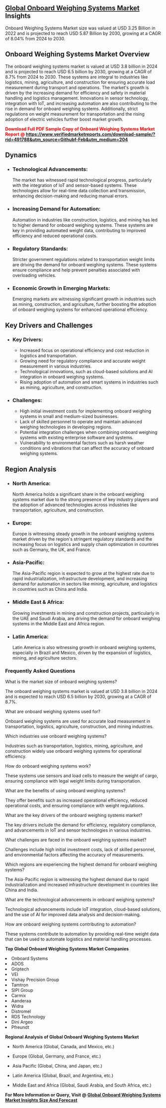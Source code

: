 <h2><a href="https://www.verifiedmarketreports.com/download-sample/?rid=491788&amp;utm_source=Githubf&amp;utm_medium=204" target="_blank">Global Onboard Weighing Systems Market</a> Insights</h2><p>Onboard Weighing Systems Market size was valued at USD 3.25 Billion in 2022 and is projected to reach USD 5.87 Billion by 2030, growing at a CAGR of 8.04% from 2024 to 2030.</p><p> <h2>Onboard Weighing Systems Market Overview</h2> <p>The onboard weighing systems market is valued at USD 3.8 billion in 2024 and is projected to reach USD 6.5 billion by 2030, growing at a CAGR of 8.7% from 2024 to 2030. These systems are integral to industries like logistics, mining, agriculture, and construction for ensuring accurate load measurement during transport and operations. The market's growth is driven by the increasing demand for efficiency and safety in material handling and logistics management. Innovations in sensor technology, integration with IoT, and increasing automation are also contributing to the rise in demand for onboard weighing systems. Additionally, strict regulations on weight measurement for transportation and the rising adoption of electric vehicles further boost market growth. <p><strong><p><span class=""><span style="color: #ff0000;"><strong>Download Full PDF Sample Copy of Onboard Weighing Systems Market Report</strong> @ </span><a href="https://www.verifiedmarketreports.com/download-sample/?rid=491788&amp;utm_source=Githubf-Feb&amp;utm_medium=204" target="_blank">https://www.verifiedmarketreports.com/download-sample/?rid=491788&amp;utm_source=Githubf-Feb&amp;utm_medium=204</a></span></p></strong></p> <h2>Dynamics</h2> <ul> <li><h3>Technological Advancements:</h3> The market has witnessed rapid technological progress, particularly with the integration of IoT and sensor-based systems. These technologies allow for real-time data collection and transmission, enhancing decision-making and reducing manual errors.</li> <li><h3>Increasing Demand for Automation:</h3> Automation in industries like construction, logistics, and mining has led to higher demand for onboard weighing systems. These systems are key in providing automated weight data, contributing to improved efficiency and reduced operational costs.</li> <li><h3>Regulatory Standards:</h3> Stricter government regulations related to transportation weight limits are driving the demand for onboard weighing systems. These systems ensure compliance and help prevent penalties associated with overloading vehicles.</li> <li><h3>Economic Growth in Emerging Markets:</h3> Emerging markets are witnessing significant growth in industries such as mining, construction, and agriculture, further boosting the adoption of onboard weighing systems for enhanced operational efficiency.</li> </ul> <h2>Key Drivers and Challenges</h2> <ul> <li><h3>Key Drivers:</h3> <ul> <li>Increased focus on operational efficiency and cost reduction in logistics and transportation.</li> <li>Growing need for regulatory compliance and accurate weight measurement in various industries.</li> <li>Technological innovations, such as cloud-based solutions and AI integration in onboard weighing systems.</li> <li>Rising adoption of automation and smart systems in industries such as mining, agriculture, and construction.</li> </ul> </li> <li><h3>Challenges:</h3> <ul> <li>High initial investment costs for implementing onboard weighing systems in small and medium-sized businesses.</li> <li>Lack of skilled personnel to operate and maintain advanced weighing technologies in developing regions.</li> <li>Potential integration challenges when combining onboard weighing systems with existing enterprise software and systems.</li> <li>Vulnerability to environmental factors such as harsh weather conditions and vibrations that can affect the accuracy of onboard weighing systems.</li> </ul> </li> </ul> <h2>Region Analysis</h2> <ul> <li><h3>North America:</h3> North America holds a significant share in the onboard weighing systems market due to the strong presence of key industry players and the adoption of advanced technologies across industries like transportation, agriculture, and construction.</li> <li><h3>Europe:</h3> Europe is witnessing steady growth in the onboard weighing systems market driven by the region's stringent regulatory standards and the increasing focus on logistics and supply chain optimization in countries such as Germany, the UK, and France.</li> <li><h3>Asia-Pacific:</h3> The Asia-Pacific region is expected to grow at the highest rate due to rapid industrialization, infrastructure development, and increasing demand for automation in sectors like mining, agriculture, and logistics in countries such as China and India.</li> <li><h3>Middle East & Africa:</h3> Growing investments in mining and construction projects, particularly in the UAE and Saudi Arabia, are driving the demand for onboard weighing systems in the Middle East and Africa region.</li> <li><h3>Latin America:</h3> Latin America is also witnessing growth in onboard weighing systems, especially in Brazil and Mexico, driven by the expansion of logistics, mining, and agriculture sectors.</li> </ul> <h3>Frequently Asked Questions</h3> <p>What is the market size of onboard weighing systems?</p> <p>The onboard weighing systems market is valued at USD 3.8 billion in 2024 and is expected to reach USD 6.5 billion by 2030, growing at a CAGR of 8.7%.</p> <p>What are onboard weighing systems used for?</p> <p>Onboard weighing systems are used for accurate load measurement in transportation, logistics, agriculture, construction, and mining industries.</p> <p>Which industries use onboard weighing systems?</p> <p>Industries such as transportation, logistics, mining, agriculture, and construction widely use onboard weighing systems for operational efficiency.</p> <p>How do onboard weighing systems work?</p> <p>These systems use sensors and load cells to measure the weight of cargo, ensuring compliance with legal weight limits during transportation.</p> <p>What are the benefits of using onboard weighing systems?</p> <p>They offer benefits such as increased operational efficiency, reduced operational costs, and ensuring compliance with weight regulations.</p> <p>What are the key drivers of the onboard weighing systems market?</p> <p>The key drivers include the demand for efficiency, regulatory compliance, and advancements in IoT and sensor technologies in various industries.</p> <p>What challenges are faced in the onboard weighing systems market?</p> <p>Challenges include high initial investment costs, lack of skilled personnel, and environmental factors affecting the accuracy of measurements.</p> <p>Which regions are experiencing the highest demand for onboard weighing systems?</p> <p>The Asia-Pacific region is witnessing the highest demand due to rapid industrialization and increased infrastructure development in countries like China and India.</p> <p>What are the technological advancements in onboard weighing systems?</p> <p>Technological advancements include IoT integration, cloud-based solutions, and the use of AI for improved data analysis and decision-making.</p> <p>How are onboard weighing systems contributing to automation?</p> <p>These systems contribute to automation by providing real-time weight data that can be used to automate logistics and material handling processes.</p> </p><p><strong>Top Global Onboard Weighing Systems Market Companies</strong></p><div data-test-id=""><p><li>Onboard Systems</li><li> ADOS</li><li> Griptech</li><li> VEI</li><li> Vishay Precision Group</li><li> Tamtron</li><li> SIPI Group</li><li> Carmix</li><li> Aanderaa</li><li> Widra</li><li> Distromel</li><li> RDS Technology</li><li> Dini Argeo</li><li> Pfreundt</li></p><div><strong>Regional Analysis of&nbsp;Global Onboard Weighing Systems Market</strong></div><ul><li dir="ltr"><p dir="ltr">North America&nbsp;(Global, Canada, and Mexico, etc.)</p></li><li dir="ltr"><p dir="ltr">Europe (Global, Germany, and France, etc.)</p></li><li dir="ltr"><p dir="ltr">Asia Pacific&nbsp;(Global, China, and Japan, etc.)</p></li><li dir="ltr"><p dir="ltr">Latin America&nbsp;(Global, Brazil, and Argentina, etc.)</p></li><li dir="ltr">Middle East and Africa&nbsp;(Global, Saudi Arabia, and South Africa, etc.)</li></ul><p><strong>For More Information or Query, Visit @&nbsp;</strong><strong><a href="https://www.verifiedmarketreports.com/product/onboard-weighing-systems-market-size-and-forecast/?utm_source=Githubf&amp;utm_medium=204" target="_blank">Global Onboard Weighing Systems Market Insights Size And Forecast</a></strong></p></div>

